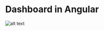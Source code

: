 # Dashboard in Angular



![alt text](https://github.com/Nimra2212/dashboard-in-Angular/blob/main/src/assets/images/dashboardimg.png?raw=true)
